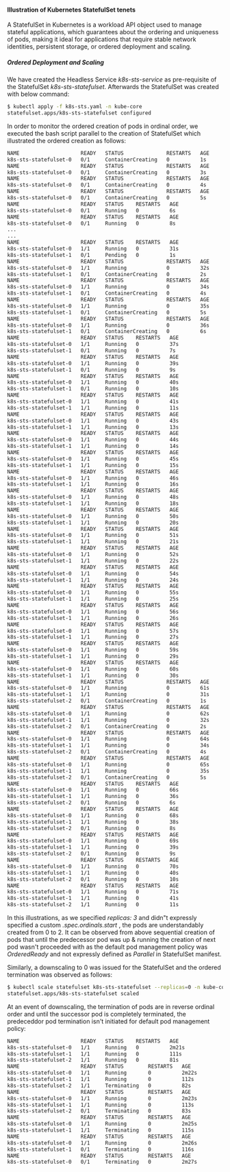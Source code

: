 #### Illustration of Kubernetes StatefulSet tenets

A StatefulSet in Kubernetes is a workload API object used to manage stateful applications, which guarantees about the ordering and uniqueness of pods, making it ideal for applications that require stable network identities, persistent storage, or ordered deployment and scaling.

##### Ordered Deployment and Scaling

We have created the Headless Service _k8s-sts-service_ as pre-requisite of the StatefulSet _k8s-sts-statefulset_. Afterwards the StatefulSet was created with below command:

```bash
$ kubectl apply -f k8s-sts.yaml -n kube-core
statefulset.apps/k8s-sts-statefulset configured
```
In order to monitor the ordered creation of pods in ordinal order, we executed the bash script parallel to the creation of StatefulSet which illustrated the ordered creation as follows:

```bash
NAME                    READY   STATUS              RESTARTS   AGE
k8s-sts-statefulset-0   0/1     ContainerCreating   0          1s
NAME                    READY   STATUS              RESTARTS   AGE
k8s-sts-statefulset-0   0/1     ContainerCreating   0          3s
NAME                    READY   STATUS              RESTARTS   AGE
k8s-sts-statefulset-0   0/1     ContainerCreating   0          4s
NAME                    READY   STATUS              RESTARTS   AGE
k8s-sts-statefulset-0   0/1     ContainerCreating   0          5s
NAME                    READY   STATUS    RESTARTS   AGE
k8s-sts-statefulset-0   0/1     Running   0          6s
NAME                    READY   STATUS    RESTARTS   AGE
k8s-sts-statefulset-0   0/1     Running   0          8s
...
...
NAME                    READY   STATUS    RESTARTS   AGE
k8s-sts-statefulset-0   1/1     Running   0          31s
k8s-sts-statefulset-1   0/1     Pending   0          1s
NAME                    READY   STATUS              RESTARTS   AGE
k8s-sts-statefulset-0   1/1     Running             0          32s
k8s-sts-statefulset-1   0/1     ContainerCreating   0          2s
NAME                    READY   STATUS              RESTARTS   AGE
k8s-sts-statefulset-0   1/1     Running             0          34s
k8s-sts-statefulset-1   0/1     ContainerCreating   0          4s
NAME                    READY   STATUS              RESTARTS   AGE
k8s-sts-statefulset-0   1/1     Running             0          35s
k8s-sts-statefulset-1   0/1     ContainerCreating   0          5s
NAME                    READY   STATUS              RESTARTS   AGE
k8s-sts-statefulset-0   1/1     Running             0          36s
k8s-sts-statefulset-1   0/1     ContainerCreating   0          6s
NAME                    READY   STATUS    RESTARTS   AGE
k8s-sts-statefulset-0   1/1     Running   0          37s
k8s-sts-statefulset-1   0/1     Running   0          7s
NAME                    READY   STATUS    RESTARTS   AGE
k8s-sts-statefulset-0   1/1     Running   0          39s
k8s-sts-statefulset-1   0/1     Running   0          9s
NAME                    READY   STATUS    RESTARTS   AGE
k8s-sts-statefulset-0   1/1     Running   0          40s
k8s-sts-statefulset-1   0/1     Running   0          10s
NAME                    READY   STATUS    RESTARTS   AGE
k8s-sts-statefulset-0   1/1     Running   0          41s
k8s-sts-statefulset-1   1/1     Running   0          11s
NAME                    READY   STATUS    RESTARTS   AGE
k8s-sts-statefulset-0   1/1     Running   0          43s
k8s-sts-statefulset-1   1/1     Running   0          13s
NAME                    READY   STATUS    RESTARTS   AGE
k8s-sts-statefulset-0   1/1     Running   0          44s
k8s-sts-statefulset-1   1/1     Running   0          14s
NAME                    READY   STATUS    RESTARTS   AGE
k8s-sts-statefulset-0   1/1     Running   0          45s
k8s-sts-statefulset-1   1/1     Running   0          15s
NAME                    READY   STATUS    RESTARTS   AGE
k8s-sts-statefulset-0   1/1     Running   0          46s
k8s-sts-statefulset-1   1/1     Running   0          16s
NAME                    READY   STATUS    RESTARTS   AGE
k8s-sts-statefulset-0   1/1     Running   0          48s
k8s-sts-statefulset-1   1/1     Running   0          18s
NAME                    READY   STATUS    RESTARTS   AGE
k8s-sts-statefulset-0   1/1     Running   0          50s
k8s-sts-statefulset-1   1/1     Running   0          20s
NAME                    READY   STATUS    RESTARTS   AGE
k8s-sts-statefulset-0   1/1     Running   0          51s
k8s-sts-statefulset-1   1/1     Running   0          21s
NAME                    READY   STATUS    RESTARTS   AGE
k8s-sts-statefulset-0   1/1     Running   0          52s
k8s-sts-statefulset-1   1/1     Running   0          22s
NAME                    READY   STATUS    RESTARTS   AGE
k8s-sts-statefulset-0   1/1     Running   0          54s
k8s-sts-statefulset-1   1/1     Running   0          24s
NAME                    READY   STATUS    RESTARTS   AGE
k8s-sts-statefulset-0   1/1     Running   0          55s
k8s-sts-statefulset-1   1/1     Running   0          25s
NAME                    READY   STATUS    RESTARTS   AGE
k8s-sts-statefulset-0   1/1     Running   0          56s
k8s-sts-statefulset-1   1/1     Running   0          26s
NAME                    READY   STATUS    RESTARTS   AGE
k8s-sts-statefulset-0   1/1     Running   0          57s
k8s-sts-statefulset-1   1/1     Running   0          27s
NAME                    READY   STATUS    RESTARTS   AGE
k8s-sts-statefulset-0   1/1     Running   0          59s
k8s-sts-statefulset-1   1/1     Running   0          29s
NAME                    READY   STATUS    RESTARTS   AGE
k8s-sts-statefulset-0   1/1     Running   0          60s
k8s-sts-statefulset-1   1/1     Running   0          30s
NAME                    READY   STATUS              RESTARTS   AGE
k8s-sts-statefulset-0   1/1     Running             0          61s
k8s-sts-statefulset-1   1/1     Running             0          31s
k8s-sts-statefulset-2   0/1     ContainerCreating   0          1s
NAME                    READY   STATUS              RESTARTS   AGE
k8s-sts-statefulset-0   1/1     Running             0          62s
k8s-sts-statefulset-1   1/1     Running             0          32s
k8s-sts-statefulset-2   0/1     ContainerCreating   0          2s
NAME                    READY   STATUS              RESTARTS   AGE
k8s-sts-statefulset-0   1/1     Running             0          64s
k8s-sts-statefulset-1   1/1     Running             0          34s
k8s-sts-statefulset-2   0/1     ContainerCreating   0          4s
NAME                    READY   STATUS              RESTARTS   AGE
k8s-sts-statefulset-0   1/1     Running             0          65s
k8s-sts-statefulset-1   1/1     Running             0          35s
k8s-sts-statefulset-2   0/1     ContainerCreating   0          5s
NAME                    READY   STATUS    RESTARTS   AGE
k8s-sts-statefulset-0   1/1     Running   0          66s
k8s-sts-statefulset-1   1/1     Running   0          36s
k8s-sts-statefulset-2   0/1     Running   0          6s
NAME                    READY   STATUS    RESTARTS   AGE
k8s-sts-statefulset-0   1/1     Running   0          68s
k8s-sts-statefulset-1   1/1     Running   0          38s
k8s-sts-statefulset-2   0/1     Running   0          8s
NAME                    READY   STATUS    RESTARTS   AGE
k8s-sts-statefulset-0   1/1     Running   0          69s
k8s-sts-statefulset-1   1/1     Running   0          39s
k8s-sts-statefulset-2   0/1     Running   0          9s
NAME                    READY   STATUS    RESTARTS   AGE
k8s-sts-statefulset-0   1/1     Running   0          70s
k8s-sts-statefulset-1   1/1     Running   0          40s
k8s-sts-statefulset-2   0/1     Running   0          10s
NAME                    READY   STATUS    RESTARTS   AGE
k8s-sts-statefulset-0   1/1     Running   0          71s
k8s-sts-statefulset-1   1/1     Running   0          41s
k8s-sts-statefulset-2   1/1     Running   0          11s
```
In this illustrations, as we specified _replicas: 3_ and didn"t expressly specified a custom _.spec.ordinals.start_ , the pods are understandably created from 0 to 2. It can be observed from above sequential creation of pods that until the predecessor pod was up & running the creation of next pod wasn't proceeded with as the default pod management policy was _OrderedReady_ and not expressly defined as _Parallel_ in StatefulSet manifest.

Similarly, a downscaling to 0 was issued for the StatefulSet and the ordered termination was observed as follows:

```bash
$ kubectl scale statefulset k8s-sts-statefulset --replicas=0 -n kube-core
statefulset.apps/k8s-sts-statefulset scaled
```

At an event of downscaling, the termination of pods are in reverse ordinal order and until the successor pod is completely terminated, the predeceddor pod termination isn't initiated for default pod management policy:

```bash
NAME                    READY   STATUS    RESTARTS   AGE
k8s-sts-statefulset-0   1/1     Running   0          2m21s
k8s-sts-statefulset-1   1/1     Running   0          111s
k8s-sts-statefulset-2   1/1     Running   0          81s
NAME                    READY   STATUS        RESTARTS   AGE
k8s-sts-statefulset-0   1/1     Running       0          2m22s
k8s-sts-statefulset-1   1/1     Running       0          112s
k8s-sts-statefulset-2   1/1     Terminating   0          82s
NAME                    READY   STATUS        RESTARTS   AGE
k8s-sts-statefulset-0   1/1     Running       0          2m23s
k8s-sts-statefulset-1   1/1     Running       0          113s
k8s-sts-statefulset-2   0/1     Terminating   0          83s
NAME                    READY   STATUS        RESTARTS   AGE
k8s-sts-statefulset-0   1/1     Running       0          2m25s
k8s-sts-statefulset-1   1/1     Terminating   0          115s
NAME                    READY   STATUS        RESTARTS   AGE
k8s-sts-statefulset-0   1/1     Running       0          2m26s
k8s-sts-statefulset-1   0/1     Terminating   0          116s
NAME                    READY   STATUS        RESTARTS   AGE
k8s-sts-statefulset-0   0/1     Terminating   0          2m27s
```

